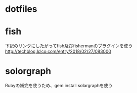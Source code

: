 # dotfiles

# fish
下記のリンクにしたがってfish及びfishermanのプラグインを使う
http://techblog.lclco.com/entry/2018/02/27/083000

# solorgraph
Rubyの補完を使うため、gem install solargraphを使う
